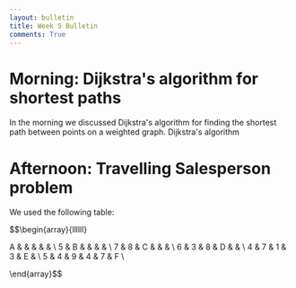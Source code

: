 ```yaml
---
layout: bulletin
title: Week 5 Bulletin
comments: True
---
```


Morning: Dijkstra's algorithm for shortest paths
=====

In the morning we discussed Dijkstra's algorithm for finding the shortest path between points on a weighted graph.  Dijkstra's algorithm 


Afternoon: Travelling Salesperson problem
=====

We used the following table:

$$\begin{array}{llllll}

A &   &   &   &   &   \\
5 & B &   &   &   &   \\
7 & 8 & C &   &   &   \\
6 & 3 & 8 & D &   &   \\
4 & 7 & 1 & 3 & E &   \\
5 & 4 & 9 & 4 & 7 & F \\

\end{array}$$